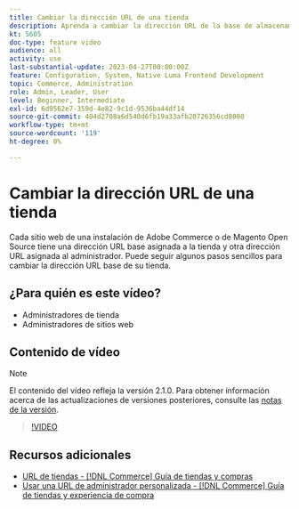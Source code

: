 ```yaml
---
title: Cambiar la dirección URL de una tienda
description: Aprenda a cambiar la dirección URL de la base de almacenamiento  [!DNL Commerce] en el Administrador.
kt: 5605
doc-type: feature video
audience: all
activity: use
last-substantial-update: 2023-04-27T00:00:00Z
feature: Configuration, System, Native Luma Frontend Development
topic: Commerce, Administration
role: Admin, Leader, User
level: Beginner, Intermediate
exl-id: 6d9562e7-359d-4e82-9c1d-9536ba44df14
source-git-commit: 404d2708a6d540d6fb19a33afb20726356cd8000
workflow-type: tm+mt
source-wordcount: '119'
ht-degree: 0%

---
```


# Cambiar la dirección URL de una tienda

Cada sitio web de una instalación de Adobe Commerce o de Magento Open Source tiene una dirección URL base asignada a la tienda y otra dirección URL asignada al administrador. Puede seguir algunos pasos sencillos para cambiar la dirección URL base de su tienda.

## ¿Para quién es este vídeo?

- Administradores de tienda
- Administradores de sitios web

## Contenido de vídeo

>[!NOTE]
>
>El contenido del vídeo refleja la versión 2.1.0. Para obtener información acerca de las actualizaciones de versiones posteriores, consulte las [notas de la versión](https://experienceleague.adobe.com/docs/commerce-operations/release/notes/overview.html).

>[!VIDEO](https://video.tv.adobe.com/v/35488?quality=12&learn=on)

## Recursos adicionales

- [URL de tiendas - [!DNL Commerce] Guía de tiendas y compras](https://experienceleague.adobe.com/docs/commerce-admin/stores-sales/site-store/store-urls.html)
- [Usar una URL de administrador personalizada - [!DNL Commerce] Guía de tiendas y experiencia de compra](https://experienceleague.adobe.com/docs/commerce-admin/stores-sales/site-store/store-urls.html#use-a-custom-admin-url)
